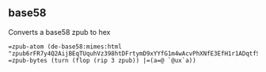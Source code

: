 
## base58
Converts a base58 zpub to hex
```
=zpub-atom (de-base58:mimes:html "zpub6rFR7y4Q2AijBEqTUquhVz398htDFrtymD9xYYfG1m4wAcvPhXNfE3EfH1r1ADqtfSdVCToUG868RvUUkgDKf31mGDtKsAYz2oz2AGutZYs")
=zpub-bytes (turn (flop (rip 3 zpub)) |=(a=@ `@ux`a))
```
